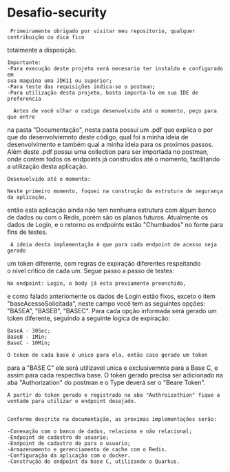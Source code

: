 # Desafio-security

     Primeiramente obrigado por visitar meu repositorio, qualquer contribuição ou dica fico
 totalmente a disposição.
  
    Importante: 
    -Para execução deste projeto será necesario ter instaldo e configurado em 
    sua maquina uma JDK11 ou superior;
    -Para teste das requisições indica-se o postman;
    -Para utilização desta projeto, basta importa-lo em sua IDE de preferencia 
  
      Antes de você olhar o codigo desenvolvido até o momento, peço para que entre 
 na pasta "Documentação", nesta pasta possui um .pdf que explica  o por que do 
 desenvolviemnto deste código, qual foi a minha ideia de desenvolvimento
 e também qual a minha ideia para os proximos passos. Além deste .pdf 
 possui uma collection para ser importada no postman, onde contem 
 todos os endpoints já construidos até o momento, facilitando a utilização desta aplicação.
    
    Desenvolvido até o momento:
    
    Neste primeiro momento, foquei na construção da estrutura de segurança da aplicação,
então esta aplicação ainda não tem nenhuma  estrutura com algum banco de dados ou com o Redis, 
porém são os planos futuros. Atualmente os dados de Login, e o retorno os endpoints 
estão "Chumbados" no fonte para fins de testes.
  
     A ideia desta implementação é que para cada endpoint de acesso seja gerado 
um token diferente, com regras de expiração diferentes respeitando  
o nivel critico de cada um. Segue passo a passo de testes:
    
    No endpoint: Login, o body já esta previamente preenchido, 
e como falado anteriomente os dados de Login estão fixos, 
exceto o item "baseAcessoSolicitada", neste campo você tem as seguintes 
opções: "BASEA", "BASEB", "BASEC". Para cada opção informada 
será gerado um token diferente, seguindo a seguinte logica de expiração:
    
    BaseA - 30Sec;
    BaseB - 1Min;
    BaseC - 10Min;
    
    O token de cada base é unico para ela, então caso gerado um token
para a "BASE C" ele será utilizavel unica e exclusivemnte para a Base C, e assim para cada respectiva base.
O token gerado precisa ser adicionado na aba "Authorization" do postman 
e o Type deverá ser o "Beare Token".

    A partir do token gerado e registrado na aba "Authroizathion" fique a vontade para utilizar o endpoint desejado.
    
    
    Conforme descrito na documentação, as proximas implementações serão:
    
    -Conexação com o banco de dados, relaciona e não relacional;
    -Endpoint de cadastro de usuario;
    -Endpoint de cadastro de para o usuario;
    -Armazenamento e gerenciamento de cache com o Redis.
    -Configuração da aplicação com o docker.
    -Construção do endpoint da base C, utilizando o Quarkus.
    
    
    
